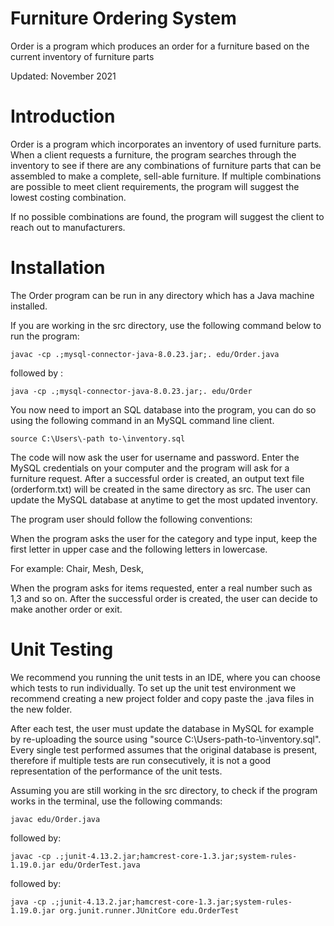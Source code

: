 
# Furniture Ordering System

Order is a program which produces an order for a furniture based on the current inventory of furniture parts

Updated: November 2021

# Introduction


Order is a program which incorporates an inventory of used furniture parts. When a client requests a furniture, the program searches through
the inventory to see if there are any combinations of furniture parts that can be assembled to make a complete, sell-able furniture. If multiple
combinations are possible to meet client requirements, the program will suggest the lowest costing combination.

If no possible combinations are found, the program will suggest the client to reach out to manufacturers.


# Installation


The Order program can be run in any directory which has a Java machine installed.

If you are working in the src directory, use the following command below to run the program:
```
javac -cp .;mysql-connector-java-8.0.23.jar;. edu/Order.java
```
followed by :

```			
java -cp .;mysql-connector-java-8.0.23.jar;. edu/Order 
```

You now need to import an SQL database into the program, you can do so using the following command in an MySQL command line client.
```
source C:\Users\-path to-\inventory.sql
```
	
The code will now ask the user for username and password. Enter the MySQL credentials on your computer and the program will ask for a furniture request.
After a successful order is created, an output text file (orderform.txt) will be created in the same directory as src. The user can update 
the MySQL database at anytime to get the most updated inventory.

The program user should follow the following conventions:

When the program asks the user for the category and type input, keep the first letter in upper case and the following letters in lowercase.

For example: Chair, Mesh, Desk, 

When the program asks for items requested, enter a real number such as 1,3 and so on.
After the successful order is created, the user can decide to make another order or exit.

				
# Unit Testing


We recommend you running the unit tests in an IDE, where you can choose which tests to run individually. To set up the unit test environment
we recommend creating a new project folder and copy paste the .java files in the new folder.

After each test, the user must update the database in MySQL for example by re-uploading the source using "source  C:\Users\-path-to-\inventory.sql".
Every single test performed assumes that the original database is present, therefore if multiple tests are run consecutively, 
it is not a good representation of the performance of the unit tests.

Assuming you are still working in the src directory, to check if the program works in the terminal, use the following commands: 

```
javac edu/Order.java  
```
followed by: 
```
javac -cp .;junit-4.13.2.jar;hamcrest-core-1.3.jar;system-rules-1.19.0.jar edu/OrderTest.java
```
followed by:   
```
java -cp .;junit-4.13.2.jar;hamcrest-core-1.3.jar;system-rules-1.19.0.jar org.junit.runner.JUnitCore edu.OrderTest
							

							
